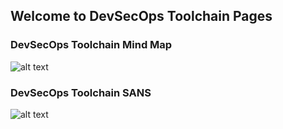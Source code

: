 ## Welcome to DevSecOps Toolchain Pages


### DevSecOps Toolchain Mind Map
![alt text](https://github.com/zemmali/DecSecOps-Toolchain/blob/master/DevSecOps-Toolchain.jpeg )

### DevSecOps Toolchain SANS

![alt text](https://github.com/zemmali/DecSecOps-Toolchain/blob/master/60_p1.jpg )
